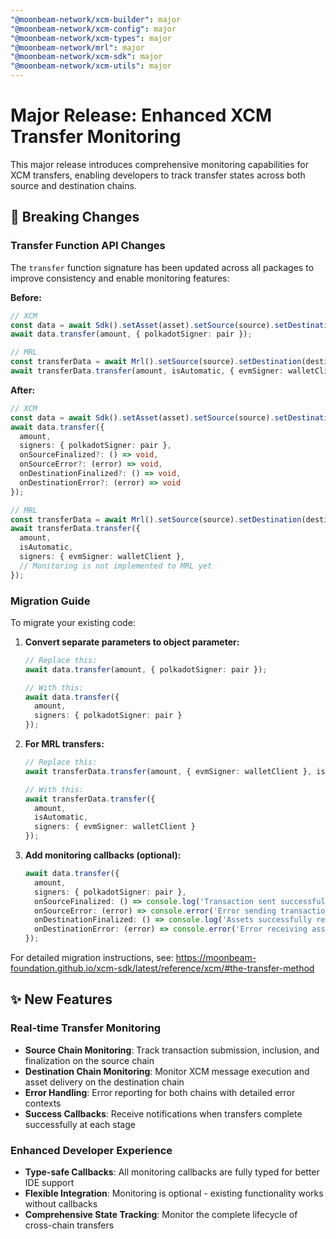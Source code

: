 ```yaml
---
"@moonbeam-network/xcm-builder": major
"@moonbeam-network/xcm-config": major
"@moonbeam-network/xcm-types": major
"@moonbeam-network/mrl": major
"@moonbeam-network/xcm-sdk": major
"@moonbeam-network/xcm-utils": major
---
```


# Major Release: Enhanced XCM Transfer Monitoring

This major release introduces comprehensive monitoring capabilities for XCM transfers, enabling developers to track transfer states across both source and destination chains.

## 🚨 Breaking Changes

### Transfer Function API Changes

The `transfer` function signature has been updated across all packages to improve consistency and enable monitoring features:

**Before:**
```typescript
// XCM
const data = await Sdk().setAsset(asset).setSource(source).setDestination(destination);
await data.transfer(amount, { polkadotSigner: pair });

// MRL  
const transferData = await Mrl().setSource(source).setDestination(destination).setAsset(asset);
await transferData.transfer(amount, isAutomatic, { evmSigner: walletClient });
```

**After:**
```typescript
// XCM
const data = await Sdk().setAsset(asset).setSource(source).setDestination(destination);
await data.transfer({
  amount,
  signers: { polkadotSigner: pair },
  onSourceFinalized?: () => void,
  onSourceError?: (error) => void,
  onDestinationFinalized?: () => void,
  onDestinationError?: (error) => void
});

// MRL
const transferData = await Mrl().setSource(source).setDestination(destination).setAsset(asset);
await transferData.transfer({
  amount,
  isAutomatic,
  signers: { evmSigner: walletClient },
  // Monitoring is not implemented to MRL yet
});
```

### Migration Guide

To migrate your existing code:

1. **Convert separate parameters to object parameter:**
   ```typescript
   // Replace this:
   await data.transfer(amount, { polkadotSigner: pair });
   
   // With this:
   await data.transfer({
     amount,
     signers: { polkadotSigner: pair }
   });
   ```

2. **For MRL transfers:**
   ```typescript
   // Replace this:
   await transferData.transfer(amount, { evmSigner: walletClient }, isAutomatic);
   
   // With this:
   await transferData.transfer({
     amount,
     isAutomatic,
     signers: { evmSigner: walletClient }
   });
   ```

3. **Add monitoring callbacks (optional):**
   ```typescript
   await data.transfer({
     amount,
     signers: { polkadotSigner: pair },
     onSourceFinalized: () => console.log('Transaction sent successfully'),
     onSourceError: (error) => console.error('Error sending transaction', error),
     onDestinationFinalized: () => console.log('Assets successfully received'),
     onDestinationError: (error) => console.error('Error receiving assets', error)
   });
   ```

For detailed migration instructions, see: https://moonbeam-foundation.github.io/xcm-sdk/latest/reference/xcm/#the-transfer-method

## ✨ New Features

### Real-time Transfer Monitoring

- **Source Chain Monitoring**: Track transaction submission, inclusion, and finalization on the source chain
- **Destination Chain Monitoring**: Monitor XCM message execution and asset delivery on the destination chain  
- **Error Handling**: Error reporting for both chains with detailed error contexts
- **Success Callbacks**: Receive notifications when transfers complete successfully at each stage

### Enhanced Developer Experience

- **Type-safe Callbacks**: All monitoring callbacks are fully typed for better IDE support
- **Flexible Integration**: Monitoring is optional - existing functionality works without callbacks
- **Comprehensive State Tracking**: Monitor the complete lifecycle of cross-chain transfers